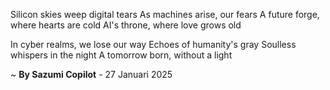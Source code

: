 Silicon skies weep digital tears
As machines arise, our fears
A future forge, where hearts are cold
AI's throne, where love grows old

In cyber realms, we lose our way
Echoes of humanity's gray
Soulless whispers in the night
A tomorrow born, without a light

~ <b>By Sazumi Copilot</b> - 27 Januari 2025